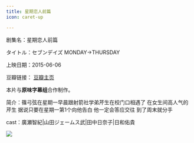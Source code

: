 ```yaml
---
title: 星期恋人前篇
icon: caret-up

---
```


剧集名：星期恋人前篇

タイトル：セブンデイズ MONDAY→THURSDAY

上映日期：2015-06-06

豆瓣链接： [豆瓣主页](https://movie.douban.com/subject/26341047/)

本片与**原味字幕组**合作制作。

简介：篠弓弦在星期一早晨跟射箭社学弟芹生在校门口相遇了 在女生间高人气的芹生 据说只要在星期一第1个向他告白 他一定会答应交往 到了周末就分手

cast：廣瀬智紀|山田ジェームス武|田中日奈子|日和佑貴

![](https://listpic.tsgsanjiao.com/movie/2015/2015xqlrqp.jpg)